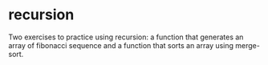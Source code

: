 # recursion
Two exercises to practice using recursion: a function that generates an array of fibonacci sequence and a function that sorts an array using merge-sort.

